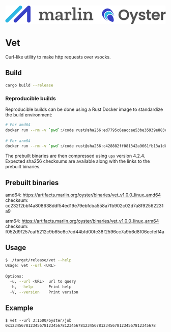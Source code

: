 ![Marlin Oyster Logo](./logo.svg)

# Vet

Curl-like utility to make http requests over vsocks.

## Build

```bash
cargo build --release
```

### Reproducible builds

Reproducible builds can be done using a Rust Docker image to standardize the build environment:

```bash
# For amd64
docker run --rm -v `pwd`:/code rust@sha256:ed7795c6eaccae53be35939e883e8c3de0197b21e8eddbd9f04b0c4bc757c094 /code/build-amd64.sh

# For arm64
docker run --rm -v `pwd`:/code rust@sha256:c428882ff081342a9661fb13a1d059ecdc0b6e979ffec64b80371cf20a2088b0 /code/build-arm64.sh
```

The prebuilt binaries are then compressed using `upx` version 4.2.4. Expected sha256 checksums are available along with the links to the prebuilt binaries.

## Prebuilt binaries

amd64: https://artifacts.marlin.org/oyster/binaries/vet_v1.0.0_linux_amd64 \
checksum: cc232f2bbf4a808638ddf54ed19e79ebfcba558a7fb902c02d7a8f92562231a9

arm64: https://artifacts.marlin.org/oyster/binaries/vet_v1.0.0_linux_arm64 \
checksum: f052d9f257caf5212c9b65e8c7cd44bfd00fe38f2596cc7a9b6d8f06ecfeff4a

## Usage

```bash
$ ./target/release/vet --help
Usage: vet --url <URL>

Options:
  -u, --url <URL>  url to query
  -h, --help       Print help
  -V, --version    Print version
```

## Example

```
$ vet --url 3:1500/oyster/job
0x1234567812345678123456781234567812345678123456781234567812345678
```
